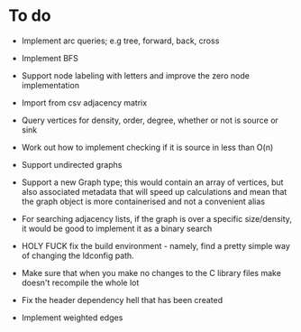 # To do

- Implement arc queries; e.g tree, forward, back, cross

- Implement BFS 

- Support node labeling with letters and improve the zero node implementation

- Import from csv adjacency matrix 

- Query vertices for density, order, degree, whether or not is source or sink

- Work out how to implement checking if it is source in less than O(n)

- Support undirected graphs

- Support a new Graph type; this would contain an array of vertices, but 
also associated metadata that will speed up calculations and mean that the 
graph object is more containerised and not a convenient alias

- For searching adjacency lists, if the graph is over a specific size/density,
it would be good to implement it as a binary search

- HOLY FUCK fix the build environment - namely, find a pretty simple way of
changing the ldconfig path. 

- Make sure that when you make no changes to the C library files make doesn't 
recompile the whole lot

- Fix the header dependency hell that has been created

- Implement weighted edges
